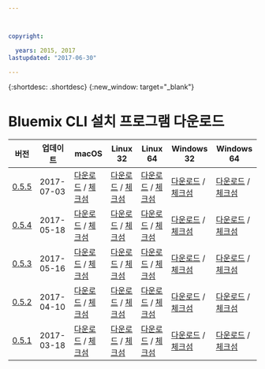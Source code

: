 ```yaml
---



copyright:

  years: 2015, 2017
lastupdated: "2017-06-30"

---
```



{:shortdesc: .shortdesc}
{:new_window: target="_blank"}

# Bluemix CLI 설치 프로그램 다운로드


| 버전 |  업데이트|  macOS  | Linux 32 | Linux 64 | Windows 32 | Windows 64 | 
|---------|-----------|---------|----------|----------|------------|------------|
| [0.5.5](https://github.com/IBM-Bluemix/bluemix-cli-release/releases/tag/v0.5.5) | 2017-07-03 | [다운로드](https://plugins.ng.bluemix.net/download/bluemix-cli/0.5.5/osx) / [체크섬](https://plugins.ng.bluemix.net/download/bluemix-cli/0.5.5/osx/checksum) | [다운로드](https://plugins.ng.bluemix.net/download/bluemix-cli/0.5.5/linux32) / [체크섬](https://plugins.ng.bluemix.net/download/bluemix-cli/0.5.5/linux32/checksum) | [다운로드](https://plugins.ng.bluemix.net/download/bluemix-cli/0.5.5/linux64) / [체크섬](https://plugins.ng.bluemix.net/download/bluemix-cli/0.5.5/linux64/checksum) | [다운로드](https://plugins.ng.bluemix.net/download/bluemix-cli/0.5.5/win32) / [체크섬](https://plugins.ng.bluemix.net/download/bluemix-cli/0.5.5/win32/checksum) | [다운로드](https://plugins.ng.bluemix.net/download/bluemix-cli/0.5.5/win64) / [체크섬](https://plugins.ng.bluemix.net/download/bluemix-cli/0.5.5/win64/checksum) |
| [0.5.4](https://github.com/IBM-Bluemix/bluemix-cli-release/releases/tag/v0.5.4) | 2017-05-18 | [다운로드](https://plugins.ng.bluemix.net/download/bluemix-cli/0.5.4/osx) / [체크섬](https://plugins.ng.bluemix.net/download/bluemix-cli/0.5.4/osx/checksum) | [다운로드](https://plugins.ng.bluemix.net/download/bluemix-cli/0.5.4/linux32) / [체크섬](https://plugins.ng.bluemix.net/download/bluemix-cli/0.5.4/linux32/checksum) | [다운로드](https://plugins.ng.bluemix.net/download/bluemix-cli/0.5.4/linux64) / [체크섬](https://plugins.ng.bluemix.net/download/bluemix-cli/0.5.4/linux64/checksum) | [다운로드](https://plugins.ng.bluemix.net/download/bluemix-cli/0.5.4/win32) / [체크섬](https://plugins.ng.bluemix.net/download/bluemix-cli/0.5.4/win32/checksum) | [다운로드](https://plugins.ng.bluemix.net/download/bluemix-cli/0.5.4/win64) / [체크섬](https://plugins.ng.bluemix.net/download/bluemix-cli/0.5.4/win64/checksum) |
| [0.5.3](https://github.com/IBM-Bluemix/bluemix-cli-release/releases/tag/v0.5.3) | 2017-05-16 | [다운로드](https://plugins.ng.bluemix.net/download/bluemix-cli/0.5.3/osx) / [체크섬](https://plugins.ng.bluemix.net/download/bluemix-cli/0.5.3/osx/checksum) | [다운로드](https://plugins.ng.bluemix.net/download/bluemix-cli/0.5.3/linux32) / [체크섬](https://plugins.ng.bluemix.net/download/bluemix-cli/0.5.3/linux32/checksum) | [다운로드](https://plugins.ng.bluemix.net/download/bluemix-cli/0.5.3/linux64) / [체크섬](https://plugins.ng.bluemix.net/download/bluemix-cli/0.5.3/linux64/checksum) | [다운로드](https://plugins.ng.bluemix.net/download/bluemix-cli/0.5.3/win32) / [체크섬](https://plugins.ng.bluemix.net/download/bluemix-cli/0.5.3/win32/checksum) | [다운로드](https://plugins.ng.bluemix.net/download/bluemix-cli/0.5.3/win64) / [체크섬](https://plugins.ng.bluemix.net/download/bluemix-cli/0.5.3/win64/checksum) | 
| [0.5.2](https://github.com/IBM-Bluemix/bluemix-cli-release/releases/tag/v0.5.2) | 2017-04-10 | [다운로드](https://plugins.ng.bluemix.net/download/bluemix-cli/0.5.2/osx) / [체크섬](https://plugins.ng.bluemix.net/download/bluemix-cli/0.5.2/osx/checksum) | [다운로드](https://plugins.ng.bluemix.net/download/bluemix-cli/0.5.2/linux32) / [체크섬](https://plugins.ng.bluemix.net/download/bluemix-cli/0.5.2/linux32/checksum) | [다운로드](https://plugins.ng.bluemix.net/download/bluemix-cli/0.5.2/linux64) / [체크섬](https://plugins.ng.bluemix.net/download/bluemix-cli/0.5.2/linux64/checksum) | [다운로드](https://plugins.ng.bluemix.net/download/bluemix-cli/0.5.2/win32) / [체크섬](https://plugins.ng.bluemix.net/download/bluemix-cli/0.5.2/win32/checksum) | [다운로드](https://plugins.ng.bluemix.net/download/bluemix-cli/0.5.2/win64) / [체크섬](https://plugins.ng.bluemix.net/download/bluemix-cli/0.5.2/win64/checksum) | 
| [0.5.1](https://github.com/IBM-Bluemix/bluemix-cli-release/releases/tag/v0.5.1) | 2017-03-18 | [다운로드](https://plugins.ng.bluemix.net/download/bluemix-cli/0.5.1/osx) / [체크섬](https://plugins.ng.bluemix.net/download/bluemix-cli/0.5.1/osx/checksum) | [다운로드](https://plugins.ng.bluemix.net/download/bluemix-cli/0.5.1/linux32) / [체크섬](https://plugins.ng.bluemix.net/download/bluemix-cli/0.5.1/linux32/checksum) | [다운로드](https://plugins.ng.bluemix.net/download/bluemix-cli/0.5.1/linux64) / [체크섬](https://plugins.ng.bluemix.net/download/bluemix-cli/0.5.1/linux64/checksum) | [다운로드](https://plugins.ng.bluemix.net/download/bluemix-cli/0.5.1/win32) / [체크섬](https://plugins.ng.bluemix.net/download/bluemix-cli/0.5.1/win32/checksum) | [다운로드](https://plugins.ng.bluemix.net/download/bluemix-cli/0.5.1/win64) / [체크섬](https://plugins.ng.bluemix.net/download/bluemix-cli/0.5.1/win64/checksum) | 
